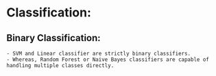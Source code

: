 # Classification:

## Binary Classification:
    - SVM and Linear classifier are strictly binary classifiers.
    - Whereas, Random Forest or Naive Bayes classifiers are capable of handling multiple classes directly.
